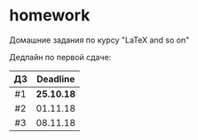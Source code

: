 # homework
Домашние задания по курсу "LaTeX and so on"

Дедлайн по первой сдаче:

| ДЗ | Deadline |
|:---:|:---:|
|#1|**25.10.18**|
|#2|01.11.18|
|#3|08.11.18|
